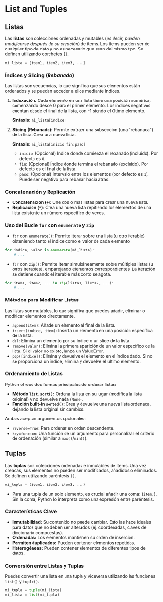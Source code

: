 # List and Tuples

## Listas

Las **listas** son colecciones ordenadas y mutables (_es decir, pueden modificarse después de su creación_) de ítems. Los ítems pueden ser de cualquier tipo de dato y no es necesario que sean del mismo tipo. Se definen utilizando corchetes `[]`.

```python
mi_lista = [item1, item2, item3, ...]
```

### Índices y Slicing (_Rebanado_)

Las listas son secuencias, lo que significa que sus elementos están ordenados y se pueden acceder a ellos mediante índices.

1. **Indexación:** Cada elemento en una lista tiene una posición numérica, comenzando desde 0 para el primer elemento. Los índices negativos cuentan desde el final de la lista, con -1 siendo el último elemento.

   **Sintaxis:** `mi_lista[indice]`

2. **Slicing (Rebanado):** Permite extraer una subsección (una "rebanada") de la lista. Crea una nueva lista.

   **Sintaxis:** `mi_lista[inicio:fin:paso]`

   - `inicio`: (Opcional) Índice donde comienza el rebanado (incluido). Por defecto es `0`.
   - `fin`: (Opcional) Índice donde termina el rebanado (excluido). Por defecto es el final de la lista.
   - `paso`: (Opcional) Intervalo entre los elementos (por defecto es `1`). Puede ser negativo para rebanar hacia atrás.

### Concatenación y Replicación

- **Concatenación (`+`)**: Une dos o más listas para crear una nueva lista.
- **Replicación (`*`)**: Crea una nueva lista repitiendo los elementos de una lista existente un número específico de veces.

### Uso del Bucle `for` con `enumerate` y `zip`

- `for` con `enumerate()`: Permite iterar sobre una lista (u otro iterable) obteniendo tanto el índice como el valor de cada elemento.

```python
for indice, valor in enumerate(mi_lista):
    # ...
```

- `for` con `zip()`: Permite iterar simultáneamente sobre múltiples listas (u otros iterables), emparejando elementos correspondientes. La iteración se detiene cuando el iterable más corto se agota.

```python
for item1, item2, ... in zip(lista1, lista2, ...):
    # ...
```

### Métodos para Modificar Listas

Las listas son mutables, lo que significa que puedes añadir, eliminar o modificar elementos directamente.

- `append(item)`: Añade un elemento al final de la lista.
- `insert(indice, item)`: Inserta un elemento en una posición específica de la lista.
- `del`: Elimina un elemento por su índice o un slice de la lista.
- `remove(valor)`: Elimina la primera aparición de un valor específico de la lista. Si el valor no existe, lanza un ValueError.
- `pop([indice])`: Elimina y devuelve el elemento en el índice dado. Si no se proporciona un índice, elimina y devuelve el último elemento.

### Ordenamiento de Listas

Python ofrece dos formas principales de ordenar listas:

- **Método `list.sort()`:** Ordena la lista en su lugar (modifica la lista original) y no devuelve nada (`None`).
- **Función built-in `sorted()`:** Crea y devuelve una nueva lista ordenada, dejando la lista original sin cambios.

Ambos aceptan argumentos opcionales:

- `reverse=True`: Para ordenar en orden descendente.
- `key=funcion`: Una función de un argumento para personalizar el criterio de ordenación (similar a `max()`/`min()`).

## Tuplas

Las **tuplas** son colecciones ordenadas e inmutables de ítems. Una vez creadas, sus elementos no pueden ser modificados, añadidos o eliminados. Se definen utilizando paréntesis `()`.

```python
mi_tupla = (item1, item2, item3, ...)
```

- Para una tupla de un solo elemento, es crucial añadir una coma: (`item,`). Sin la coma, Python lo interpreta como una expresión entre paréntesis.

### Características Clave

- **Inmutabilidad:** Su contenido no puede cambiar. Esto las hace ideales para datos que no deben ser alterados (ej. coordenadas, claves de diccionario compuestas).
- **Ordenadas:** Los elementos mantienen su orden de inserción.
- **Permiten duplicados:** Pueden contener elementos repetidos.
- **Heterogéneas:** Pueden contener elementos de diferentes tipos de datos.

### Conversión entre Listas y Tuplas

Puedes convertir una lista en una tupla y viceversa utilizando las funciones `list()` y `tuple()`.

```python
mi_tupla = tuple(mi_lista)
mi_lista = list(mi_tupla)
```

